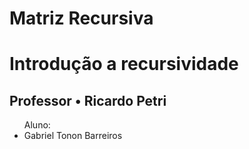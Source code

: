 # Matriz Recursiva 
<h1> Introdução a recursividade </h1>
<h2> Professor • Ricardo Petri </h2>
<body>
  <ul> Aluno: <br> 
    <li> Gabriel Tonon Barreiros </li>
  </ul>
